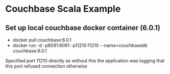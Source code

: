 # Couchbase Scala Example

## Set up local couchbase docker container (6.0.1)

* docker pull couchbase:6.0.1
* docker run -d -p8091:8091 -p11210:11210 --name=couchbasedb couchbase:6.0.1

Specified port 11210 directly as without this the application was logging that this port refused connection otherwise